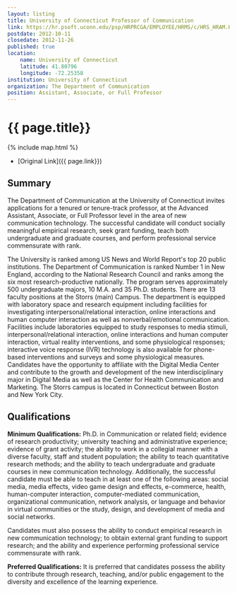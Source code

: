```yaml
---
layout: listing
title: University of Connecticut Professor of Communication 
link: https://hr.psoft.uconn.edu/psp/HRPRCGA/EMPLOYEE/HRMS/c/HRS_HRAM.HRS_CE.GBL?Page=HRS_CE_JOB_DTL&Action=A&JobOpeningId=2013135&SiteId=1&PostingSeq=1
postdate: 2012-10-11
closedate: 2012-11-26
published: true
location:
    name: University of Connecticut
    latitude: 41.80796
    longitude: -72.25358
institution: University of Connecticut
organization: The Department of Communication
position: Assistant, Associate, or Full Professor
---
```



# {{ page.title}}

{% include map.html %}



* [Original Link]({{ page.link}})

## Summary

The Department of Communication at the University of Connecticut invites applications for a tenured or tenure-track professor, at the Advanced Assistant, Associate, or Full Professor level in the area of new communication technology.  The successful candidate will conduct socially meaningful empirical research, seek grant funding, teach both undergraduate and graduate courses, and perform professional service commensurate with rank.

The University is ranked among US News and World Report's top 20 public institutions. The Department of Communication is ranked Number 1 in New England, according to the National Research Council and ranks among the six most research-productive nationally. The program serves approximately 500 undergraduate majors, 10 M.A. and 35 Ph.D. students. There are 13 faculty positions at the Storrs (main) Campus. The department is equipped with laboratory space and research equipment including facilities for investigating interpersonal/relational interaction, online interactions and human computer interaction as well as nonverbal/emotional communication. Facilities include laboratories equipped to study responses to media stimuli, interpersonal/relational interaction, online interactions and human computer interaction, virtual reality interventions, and some physiological responses; interactive voice response (IVR) technology is also available for phone-based interventions and surveys and some physiological measures. Candidates have the opportunity to affiliate with the Digital Media Center and contribute to the growth and development of the new interdisciplinary major in Digital Media as well as the Center for Health Communication and Marketing. The Storrs campus is located in Connecticut between Boston and New York City.
 
## Qualifications

**Minimum Qualifications:**  Ph.D. in Communication or related field; evidence of research productivity; university teaching and administrative experience; evidence of grant activity; the ability to work in a collegial manner with a diverse faculty, staff and student population; the ability to teach quantitative research methods; and the ability to teach undergraduate and graduate courses in new communication technology.  Additionally, the successful candidate must be able to teach in at least one of the following areas: social media, media effects, video game design and effects, e-commerce, health, human-computer interaction, computer-mediated communication, organizational communication, network analysis, or language and behavior in virtual communities or the study, design, and development of media and social networks.

Candidates must also possess the ability to conduct empirical research in new communication technology; to obtain external grant funding to support research; and the ability and experience performing professional service commensurate with rank.

**Preferred Qualifications:**  It is preferred that candidates possess the ability to contribute through research, teaching, and/or public engagement to the diversity and excellence of the learning experience.